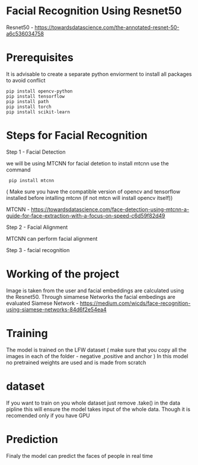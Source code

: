 # Facial Recognition Using Resnet50
Resnet50 -
https://towardsdatascience.com/the-annotated-resnet-50-a6c536034758

# Prerequisites
It is advisable to create a separate python enviorment to install all packages
to avoid conflict 

<pre><code>pip install opencv-python
pip install tensorflow
pip install path
pip install torch
pip install scikit-learn</code></pre>


# Steps for Facial Recognition

Step 1 - Facial Detection 

we will be using MTCNN for facial detetion 
to install mtcnn use the command 

<pre><code> pip install mtcnn </code></pre>
 
( Make sure you have the compatible version of opencv and tensorflow installed before intalling mtcnn 
 (if not mtcn will install opencv itself))

MTCNN - https://towardsdatascience.com/face-detection-using-mtcnn-a-guide-for-face-extraction-with-a-focus-on-speed-c6d59f82d49

Step 2 - Facial Alignment 

MTCNN can perform facial alignment 

Step 3 - facial recognition

# Working of the project 

Image is taken from the user and facial embeddings are calculated using the Resnet50. 
Through simamese Networks the facial embedings are evaluated 
 Siamese Network -
 https://medium.com/wicds/face-recognition-using-siamese-networks-84d6f2e54ea4

 # Training 
 The model is trained on the LFW dataset ( make sure that you copy all the images in each of the folder - negative ,positive and anchor )
 In this model no pretrained weights are used and is made from scratch

 # dataset

 If you want to train on you whole dataset just remove .take() in the data pipline this will ensure the model takes input of the whole data. Though it is recomended only if you have GPU 

# Prediction 
Finaly the model can predict the faces of people in real time 
